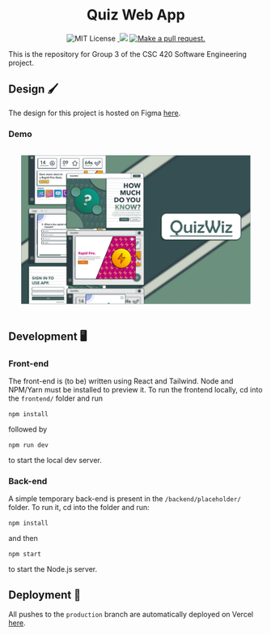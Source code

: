 <h1 align=center>Quiz Web App</h1>

<p align="center"> 
   <img src="https://img.shields.io/badge/license-MIT-blue" alt="MIT License" /> 
   <a aria-label="last commit" href="https://github.com/adebola-io/quiz-app/commits/main"> 
      <img alt="" src="https://img.shields.io/github/last-commit/adebola-io/quiz-app.svg"> 
   </a>
   <a href="https://GitHub.com/adebola-io/quiz-app"><img src="https://img.shields.io/badge/contributors-4-ee8449"/></a>
   <a href="http://makeapullrequest.com"><img src="https://img.shields.io/badge/PR(s)-welcome-brightgreen.svg?style=flat-square" alt="Make a pull request."></a>
 </p>

This is the repository for Group 3 of the CSC 420 Software Engineering project.

## Design 🖌

The design for this project is hosted on Figma [here](https://www.figma.com/file/AUoDWCLv80ZajCBgePszki/CSC-420---Project?type=design&node-id=0%3A1&mode=design&t=dHfWTuMj0kdoQkOx-1).

### Demo

<img style="scale:0.9" src="./docs/demo.png" alt="Demo Image"/>

## Development 🖥

### Front-end

The front-end is (to be) written using React and Tailwind. Node and NPM/Yarn must be installed to preview it. To run the frontend locally, cd into the `frontend/` folder and run

```shell
npm install
```

followed by

```shell
npm run dev
```

to start the local dev server.

### Back-end

A simple temporary back-end is present in the `/backend/placeholder/` folder. To run it, cd into the folder and run:

```
npm install
```

and then

```shell
npm start
```

to start the Node.js server.

## Deployment 🚀

All pushes to the `production` branch are automatically deployed on Vercel [here](http://csc420quiz.vercel.app).
